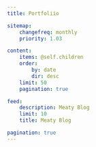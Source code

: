 ```yaml
---
title: Portfoliio

sitemap:
    changefreq: monthly
    priority: 1.03

content:
    items: @self.children
    order:
        by: date
        dir: desc
    limit: 50
    pagination: true

feed:
    description: Meaty Blog
    limit: 10
    title: Meaty Blog

pagination: true
---
```

